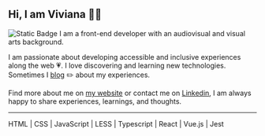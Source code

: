 ## Hi, I am Viviana 👋🏽 
![Static Badge](https://img.shields.io/badge/any_text-you_like-blue?style=flat-square)
I am a front-end developer with an audiovisual and visual arts background. 

I am passionate about developing accessible and inclusive experiences along the web 💗. I love discovering and learning new technologies. Sometimes I [blog]() ✏️ about my experiences.

Find more about me on [my website](https://www.viviyanez.dev/) or contact me on [Linkedin](https://www.linkedin.com/in/viviana-yanez/), I am always happy to share experiences, learnings, and thoughts.

---

HTML | CSS | JavaScript | LESS | Typescript | React | Vue.js | Jest  

<!--
**vivitt/vivitt** is a ✨ _special_ ✨ repository because its `README.md` (this file) appears on your GitHub profile.
